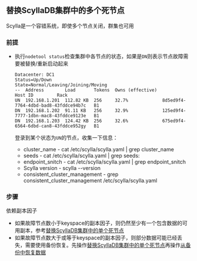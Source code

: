 ## 替换ScyllaDB集群中的多个死节点
Scylla是一个容错系统，即使多个节点关闭，群集也可用

### 前提
- 执行`nodetool status`检查集群中各节点的状态，如果是`DN`则表示节点故障需要被替换/重新启动起来

    ```
    Datacenter: DC1
    Status=Up/Down
    State=Normal/Leaving/Joining/Moving
    --  Address        Load       Tokens  Owns (effective)                         Host ID         Rack
    UN  192.168.1.201  112.82 KB  256     32.7%             8d5ed9f4-7764-4dbd-bad8-43fddce94b7c   B1
    DN  192.168.1.202  91.11 KB   256     32.9%             125ed9f4-7777-1dbn-mac8-43fddce9123e   B1
    DN  192.168.1.203  124.42 KB  256     32.6%             675ed9f4-6564-6dbd-can8-43fddce952gy   B1
    ```
    登录到某个状态为`UN`的节点，收集一下信息：
    - cluster_name - cat /etc/scylla/scylla.yaml | grep cluster_name
    - seeds - cat /etc/scylla/scylla.yaml | grep seeds:
    - endpoint_snitch - cat /etc/scylla/scylla.yaml | grep endpoint_snitch
    - Scylla version - scylla --version
    - consistent_cluster_management - grep consistent_cluster_management /etc/scylla/scylla.yaml

### 步骤
依赖副本因子
- 如果故障节点数小于keyspace的副本因子，则仍然至少有一个包含数据的可用副本，参考[替换ScyllaDB集群中的单个死节点](https://opensource.docs.scylladb.com/stable/operating-scylla/procedures/cluster-management/replace-dead-node.html)
- 如果故障节点数大于或等于keyspace的副本因子，则部分数据可能已经丢失，需要使用备份恢复。先操作[替换ScyllaDB集群中的单个死节点](https://opensource.docs.scylladb.com/stable/operating-scylla/procedures/cluster-management/replace-dead-node.html)再操作[从备份中恢复数据](https://opensource.docs.scylladb.com/stable/operating-scylla/procedures/backup-restore/restore.html)